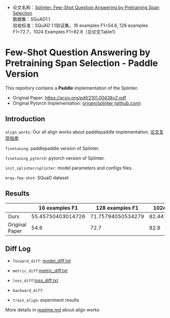 - 论文名称：[Splinter: Few-Shot Question Answering by Pretraining Span Selection](https://paperswithcode.com/paper/few-shot-question-answering-by-pretraining) <br>数据集：SQuAD1.1 <br>验收标准：SQuAD 1.1验证集，16 examples F1=54.6, 128 examples F1=72.7，1024 Examples F1=82.8（见论文Table1）

# Few-Shot Question Answering by Pretraining Span Selection - Paddle Version

This repoitory contains a **Paddle** implementation of the Splinter.

- Original Paper: https://arxiv.org/pdf/2101.00438v2.pdf
- Original Pytorch Implementation: [oriram/splinter (github.com)](https://github.com/oriram/splinter)

## Introduction

`align_works`: Our all align works about paddlepaddle implementation.  [论文复现指南](https://github.com/PaddlePaddle/models/blob/develop/docs/ThesisReproduction_CV.md#4)

`finetuning`: paddlepaddle version of Splinter.

`finetuning_pytorch`: pytorch version of Splinter.

`init_splinter/splinter`: model parameters and configs files.

`mrqa-few-shot`: SQuaD dataset

## Results

|                | 16 examples F1    | 128 examples F1   | 1024 examples F1  |
| -------------- | ----------------- | ----------------- | ----------------- |
| Ours           | 55.45750403014726 | 71.75794050534279 | 82.44176964790394 |
| Original Paper | 54.6              | 72.7              | 82.8              |



## Diff Log

- `forward_diff`: [model_diff.txt](https://github.com/ncpaddle/splinter-paddlepaddle/blob/main/align_works/1模型组网验证/log_diff/model_diff.txt)

- `metric_diff`:[metric_diff.txt](https://github.com/ncpaddle/splinter-paddlepaddle/blob/main/align_works/3评估指标对齐/log_diff/metric_diff.txt)
- `loss_diff`:[loss_diff.txt](https://github.com/ncpaddle/splinter-paddlepaddle/blob/main/align_works/4损失验证2/log_diff/loss_diff.txt)
- `backward_diff`:
- `train_align`: experiment results

More details in [readme.md](https://github.com/ncpaddle/splinter-paddlepaddle/tree/main/align_works#%E5%AF%B9%E9%BD%90%E5%B7%A5%E4%BD%9C%E8%AF%B4%E6%98%8E) about align works

